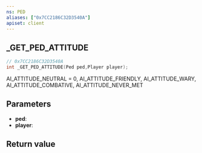 ```yaml
---
ns: PED
aliases: ["0x7CC2186C32D3540A"]
apiset: client
---
```

## _GET_PED_ATTITUDE

```c
// 0x7CC2186C32D3540A
int _GET_PED_ATTITUDE(Ped ped,Player player);
```

AI_ATTITUDE_NEUTRAL = 0,
AI_ATTITUDE_FRIENDLY,
AI_ATTITUDE_WARY,
AI_ATTITUDE_COMBATIVE,
AI_ATTITUDE_NEVER_MET

## Parameters
* **ped**:
* **player**:

## Return value